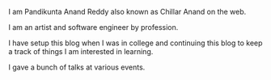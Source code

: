 <!--
.. title: Welcome to AvilPage!
.. slug: index
.. date: 2022-05-14 11:16:41 UTC+05:30
.. tags: home
.. category: meta
.. link:
.. description: AvilPage - Personal, tech blog of Chillar Anand(aka Pandikunta Anand Reddy)
.. type: text
-->


I am Pandikunta Anand Reddy also known as Chillar Anand on the web.

I am an artist and software engineer by profession.


I have setup this blog when I was in college and continuing this blog to keep a track of things I am interested in learning.


I gave a bunch of talks at various events.
